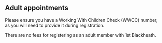 ## Adult appointments

Please ensure you have a Working With Children Check (WWCC) number, as you will
need to provide it during registration.

There are no fees for registering as an adult member with 1st Blackheath.
